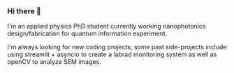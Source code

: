 ### Hi there 👋

I'm an applied physics PhD student currently working nanophotonics design/fabrication for quantum information experiment. 

I'm always looking for new coding projects, some past side-projects include using streamlit + asyncio to create a labrad monitoring system as well as openCV to analyze SEM images. 


<!--
**third-stone/third-stone** is a ✨ _special_ ✨ repository because its `README.md` (this file) appears on your GitHub profile.

** - 🔭 I’m currently working on ...
** - 🌱 I’m currently learning ...
** - 👯 I’m looking to collaborate on ...
** - 🤔 I’m looking for help with ...
** - 💬 Ask me about ...
** - 📫 How to reach me: ...
** - ⚡ Fun fact: ...
-->
